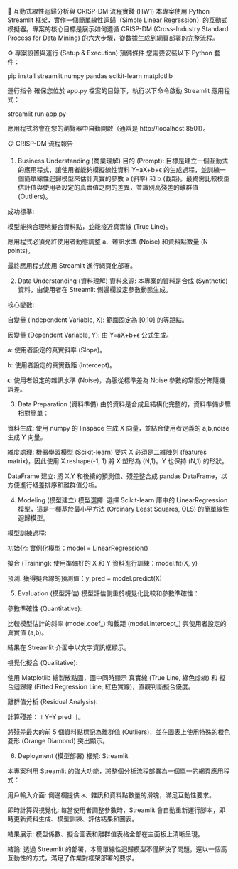 🎯 互動式線性迴歸分析與 CRISP-DM 流程實踐 (HW1)
本專案使用 Python Streamlit 框架，實作一個簡單線性迴歸（Simple Linear Regression）的互動式模擬器。專案的核心目標是展示如何遵循 CRISP-DM (Cross-Industry Standard Process for Data Mining) 的六大步驟，從數據生成到網頁部署的完整流程。

⚙️ 專案設置與運行 (Setup & Execution)
預備條件
您需要安裝以下 Python 套件：

pip install streamlit numpy pandas scikit-learn matplotlib

運行指令
確保您位於 app.py 檔案的目錄下，執行以下命令啟動 Streamlit 應用程式：

streamlit run app.py

應用程式將會在您的瀏覽器中自動開啟（通常是 http://localhost:8501）。

📋 CRISP-DM 流程報告
1. Business Understanding (商業理解)
目的 (Prompt):
目標是建立一個互動式的應用程式，讓使用者能夠模擬線性資料 Y=aX+b+ϵ 的生成過程，並訓練一個簡單線性迴歸模型來估計真實的參數 a (斜率) 和 b (截距)。最終需比較模型估計值與使用者設定的真實值之間的差異，並識別高殘差的離群值 (Outliers)。

成功標準:

模型能夠合理地擬合資料點，並能接近真實線 (True Line)。

應用程式必須允許使用者動態調整 a、雜訊水準 (Noise) 和資料點數量 (N points)。

最終應用程式使用 Streamlit 進行網頁化部署。

2. Data Understanding (資料理解)
資料來源:
本專案的資料是合成 (Synthetic) 資料，由使用者在 Streamlit 側邊欄設定參數動態生成。

核心變數:

自變量 (Independent Variable, X): 範圍固定為 [0,10] 的等距點。

因變量 (Dependent Variable, Y): 由 Y=aX+b+ϵ 公式生成。

a: 使用者設定的真實斜率 (Slope)。

b: 使用者設定的真實截距 (Intercept)。

ϵ: 使用者設定的雜訊水準 (Noise)，為服從標準差為 Noise 參數的常態分佈隨機誤差。

3. Data Preparation (資料準備)
由於資料是合成且結構化完整的，資料準備步驟相對簡單：

資料生成: 使用 numpy 的 linspace 生成 X 向量，並結合使用者定義的 a,b,noise 生成 Y 向量。

維度處理: 機器學習模型 (Scikit-learn) 要求 X 必須是二維陣列 (features matrix)，因此使用 X.reshape(-1, 1) 將 X 塑形為 (N,1)。Y 也保持 (N,1) 的形狀。

DataFrame 建立: 將 X,Y 和後續的預測值、殘差整合成 pandas DataFrame，以方便進行殘差排序和離群值分析。

4. Modeling (模型建立)
模型選擇:
選擇 Scikit-learn 庫中的 LinearRegression 模型，這是一種基於最小平方法 (Ordinary Least Squares, OLS) 的簡單線性迴歸模型。

模型訓練過程:

初始化: 實例化模型：model = LinearRegression()

擬合 (Training): 使用準備好的 X 和 Y 資料進行訓練：model.fit(X, y)

預測: 獲得擬合線的預測值：y_pred = model.predict(X)

5. Evaluation (模型評估)
模型評估側重於視覺化比較和參數準確性：

參數準確性 (Quantitative):

比較模型估計的斜率 (model.coef_) 和截距 (model.intercept_) 與使用者設定的真實值 (a,b)。

結果在 Streamlit 介面中以文字資訊框顯示。

視覺化擬合 (Qualitative):

使用 Matplotlib 繪製散點圖，圖中同時顯示 真實線 (True Line, 綠色虛線) 和 擬合迴歸線 (Fitted Regression Line, 紅色實線)，直觀判斷擬合優度。

離群值分析 (Residual Analysis):

計算殘差：∣Y−Y 
pred
​
 ∣。

將殘差最大的前 5 個資料點標記為離群值 (Outliers)，並在圖表上使用特殊的橙色菱形 (Orange Diamond) 突出顯示。

6. Deployment (模型部署)
框架: Streamlit

本專案利用 Streamlit 的強大功能，將整個分析流程部署為一個單一的網頁應用程式：

用戶輸入介面: 側邊欄提供 a、雜訊和資料點數量的滑塊，滿足互動性要求。

即時計算與視覺化: 每當使用者調整參數時，Streamlit 會自動重新運行腳本，即時更新資料生成、模型訓練、評估結果和圖表。

結果展示: 模型係數、擬合圖表和離群值表格全部在主面板上清晰呈現。

結論:
透過 Streamlit 的部署，本簡單線性迴歸模型不僅解決了問題，還以一個高互動性的方式，滿足了作業對框架部署的要求。
